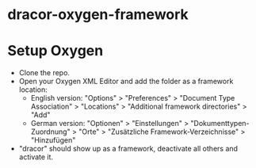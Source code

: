 # dracor-oxygen-framework

# Setup Oxygen
* Clone the repo.
* Open your Oxygen XML Editor and add the folder as a framework location:
  * English version: "Options" > "Preferences" > "Document Type Association" > "Locations" > "Additional framework directories" > "Add"
  * German version: "Optionen" > "Einstellungen" > "Dokumenttypen-Zuordnung" > "Orte" > "Zusätzliche Framework-Verzeichnisse" > "Hinzufügen"
* "dracor" should show up as a framework, deactivate all others and activate it.
